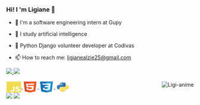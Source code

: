 ### Hi! I 'm Ligiane 👋



- 🔭 I'm a software engineering intern at Gupy
- 🌱 I study artificial intelligence
- 👯 Python Django volunteer developer at Codivas
 
- 📫 How to reach me: ligianealzie25@gmail.com

<div>
  <a href="https://github.com/LigianeBasques">
  <img height="160.80" src="https://github-readme-stats.vercel.app/api?username=LigianeBasques&show_icons=true&theme=dracula&include_all_commits=true&count_private=true"/>
  <img height="160.80em" src="https://github-readme-stats.vercel.app/api/top-langs/?username=LigianeBasques&layout=compact&langs_count=7&theme=dracula"/>
</div>
<div style="display: inline_block"><br>
   <img align="center" alt="Ligi-Js" height="30" width="40" src="https://raw.githubusercontent.com/devicons/devicon/master/icons/javascript/javascript-plain.svg">
   <img align="center" alt="Ligi-HTML" height="30" width="40" src="https://raw.githubusercontent.com/devicons/devicon/master/icons/html5/html5-original.svg">
   <img align="center" alt="Ligi-CSS" height="30" width="40" src="https://raw.githubusercontent.com/devicons/devicon/master/icons/css3/css3-original.svg">
   <img align="center" alt="Ligi-Python" height="30" width="40" src="https://raw.githubusercontent.com/devicons/devicon/master/icons/python/python-original.svg">
   <img align="right" alt="Ligi-anime" src="https://cdn.discordapp.com/attachments/795358919417397249/825430589581688872/hi.gif">
 </div>
 
 <div>
  </a> 
  <a href = "email:ligianealzie25@gmail.com"><img src="https://img.shields.io/badge/Gmail-D14836?style=for-the-badge&logo=gmail&logoColor=white" target="_blank"></a>
  <a href="https://www.linkedin.com/in/ligiane-basques/" target="_blank"><img src="https://img.shields.io/badge/-LinkedIn-%230077B5?style=for-the-badge&logo=linkedin&logoColor=white" target="_blank"></a> 
 </div>
